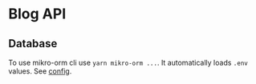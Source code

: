 # Blog API


## Database
To use mikro-orm cli use `yarn mikro-orm ...`. It automatically loads `.env` values. See [config](./database/mikro-orm.config.ts).